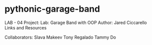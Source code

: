 # pythonic-garage-band
LAB - 04
Project: Lab: Garage Band with OOP
Author: Jared Ciccarello
Links and Resources

Collaborators:
Slava Makeev
Tony Regalado
Tammy Do